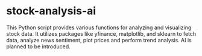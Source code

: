 # stock-analysis-ai
This Python script provides various functions for analyzing and visualizing stock data. It utilizes packages like yfinance, matplotlib, and sklearn to fetch data, analyze news sentiment, plot prices and perform trend analysis. AI is planned to be introduced.
